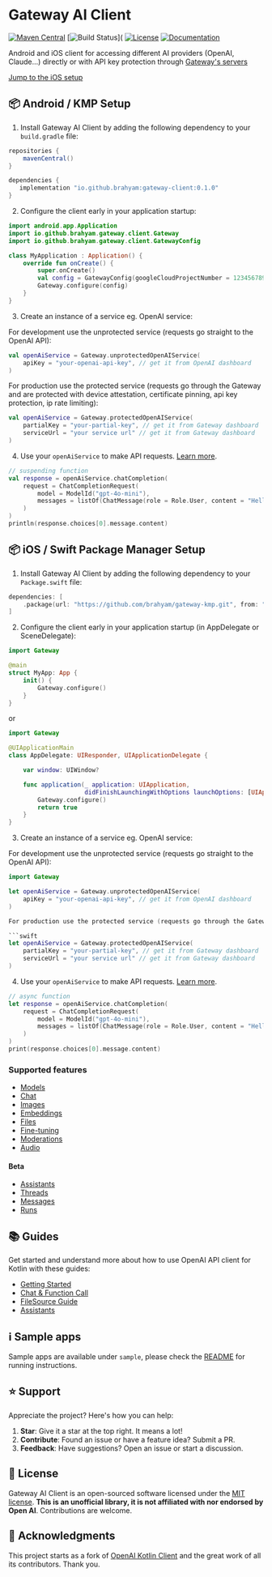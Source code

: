 # Gateway AI Client

[![Maven Central](https://img.shields.io/maven-central/v/io.github.brahyam/gateway-client?color=blue&label=Download)](https://central.sonatype.com/namespace/io.github.brahyam)
[![Build Status](https://img.shields.io/github/actions/workflow/status/brahyam/gateway-kmp/ci.yml?branch=main&logo=github)](
[![License](https://img.shields.io/github/license/brahyam/gateway-kmp?color=yellow)](LICENSE.md)
[![Documentation](https://img.shields.io/badge/docs-api-a97bff.svg?logo=kotlin)](https://docs.meetgateway.com/)

Android and iOS client for accessing different AI providers (OpenAI, Claude...) directly or with API
key protection through [Gateway's servers](https://meetgateway.com/)

[Jump to the iOS setup](#-ios--swift-package-manager-setup)

## 📦 Android / KMP Setup

1. Install Gateway AI Client by adding the following dependency to your `build.gradle` file:

```groovy
repositories {
    mavenCentral()
}

dependencies {
   implementation "io.github.brahyam:gateway-client:0.1.0"
}
```

2. Configure the client early in your application startup:

```kotlin
import android.app.Application
import io.github.brahyam.gateway.client.Gateway
import io.github.brahyam.gateway.client.GatewayConfig

class MyApplication : Application() {
    override fun onCreate() {
        super.onCreate()
        val config = GatewayConfig(googleCloudProjectNumber = 1234567890) // your Google Cloud project number
        Gateway.configure(config)
    }
} 
```

3. Create an instance of a service eg. OpenAI service:

For development use the unprotected service (requests go straight to the OpenAI API):

```kotlin
val openAiService = Gateway.unprotectedOpenAIService(
    apiKey = "your-openai-api-key", // get it from OpenAI dashboard
)
```

For production use the protected service (requests go through the Gateway and are protected with
device attestation, certificate pinning, api key protection, ip rate limiting):

```kotlin
val openAiService = Gateway.protectedOpenAIService(
    partialKey = "your-partial-key", // get it from Gateway dashboard
    serviceUrl = "your service url" // get it from Gateway dashboard
)
```

4. Use your `openAiService` to make API requests. [Learn more](guides/GettingStarted.md).

```kotlin
// suspending function
val response = openAiService.chatCompletion(
    request = ChatCompletionRequest(
        model = ModelId("gpt-4o-mini"),
        messages = listOf(ChatMessage(role = Role.User, content = "Hello, how are you?"))
    )
)
println(response.choices[0].message.content)
```

## 📦 iOS / Swift Package Manager Setup

1. Install Gateway AI Client by adding the following dependency to your `Package.swift` file:

```swift
dependencies: [
    .package(url: "https://github.com/brahyam/gateway-kmp.git", from: "0.1.0")
]
```

2. Configure the client early in your application startup (in AppDelegate or SceneDelegate):

```swift
import Gateway

@main
struct MyApp: App {
    init() {
        Gateway.configure()
    }
}
```

or

```swift
import Gateway

@UIApplicationMain
class AppDelegate: UIResponder, UIApplicationDelegate {

    var window: UIWindow?

    func application(_ application: UIApplication,
                     didFinishLaunchingWithOptions launchOptions: [UIApplication.LaunchOptionsKey: Any]?) -> Bool {
        Gateway.configure()
        return true
    }
}
```

3. Create an instance of a service eg. OpenAI service:

For development use the unprotected service (requests go straight to the OpenAI API):

```swift
import Gateway

let openAiService = Gateway.unprotectedOpenAIService(
    apiKey = "your-openai-api-key", // get it from OpenAI dashboard
)

For production use the protected service (requests go through the Gateway and are protected with device attestation, certificate pinning, api key protection, ip rate limiting):

```swift
let openAiService = Gateway.protectedOpenAIService(
    partialKey = "your-partial-key", // get it from Gateway dashboard
    serviceUrl = "your service url" // get it from Gateway dashboard
)
```

4. Use your `openAiService` to make API requests. [Learn more](guides/GettingStarted.md).

```swift
// async function
let response = openAiService.chatCompletion(
    request = ChatCompletionRequest(
        model = ModelId("gpt-4o-mini"),
        messages = listOf(ChatMessage(role = Role.User, content = "Hello, how are you?"))
    )
)
print(response.choices[0].message.content)
```

### Supported features

- [Models](guides/GettingStarted.md#models)
- [Chat](guides/GettingStarted.md#chat)
- [Images](guides/GettingStarted.md#images)
- [Embeddings](guides/GettingStarted.md#embeddings)
- [Files](guides/GettingStarted.md#files)
- [Fine-tuning](guides/GettingStarted.md#fine-tuning)
- [Moderations](guides/GettingStarted.md#moderations)
- [Audio](guides/GettingStarted.md#audio)

#### Beta

- [Assistants](guides/GettingStarted.md#assistants)
- [Threads](guides/GettingStarted.md#threads)
- [Messages](guides/GettingStarted.md#messages)
- [Runs](guides/GettingStarted.md#runs)

## 📚 Guides

Get started and understand more about how to use OpenAI API client for Kotlin with these guides:

- [Getting Started](guides/GettingStarted.md)
- [Chat & Function Call](guides/ChatToolCalls.md)
- [FileSource Guide](guides/FileSource.md)
- [Assistants](guides/Assistants.md)

## ℹ️ Sample apps

Sample apps are available under `sample`, please check the [README](sample/README.md) for running instructions.

## ⭐️ Support

Appreciate the project? Here's how you can help:

1. **Star**: Give it a star at the top right. It means a lot!
2. **Contribute**: Found an issue or have a feature idea? Submit a PR.
3. **Feedback**: Have suggestions? Open an issue or start a discussion.

## 📄 License

Gateway AI Client is an open-sourced software licensed under the [MIT license](LICENSE.md).
**This is an unofficial library, it is not affiliated with nor endorsed by Open AI**. Contributions
are welcome.

## 📝 Acknowledgments

This project starts as a fork of [OpenAI Kotlin Client](https://github.com/aallam/openai-kotlin) and
the great work of all its contributors. Thank you.
